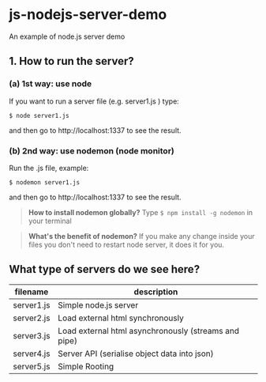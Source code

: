 # js-nodejs-server-demo
An example of node.js server demo

## 1. How to run the server?

### (a) 1st way: use node 
If you want to run a server file (e.g. server1.js ) type: 

    $ node server1.js

and then go to http://localhost:1337 to see the result. 

### (b) 2nd way: use nodemon (node monitor)


Run the .js file, example:

    $ nodemon server1.js

and then go to http://localhost:1337 to see the result. 

> **How to install nodemon globally?**
> Type `$ npm install -g nodemon` in your terminal

> **What's the benefit of nodemon?** 
> If you make any change inside your files you don't need to restart node server, it does it for you. 

## What type of servers do we see here?

| filename | description |
| --- | --- |
| server1.js | Simple node.js server | 
| server2.js |Load external html synchronously |
| server3.js | Load external html asynchronously (streams and pipe) |
| server4.js |Server API (serialise object data into json) |
| server5.js |Simple Rooting | 



